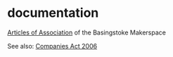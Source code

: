 # documentation

 [Articles of Association](articles.pdf) of the Basingstoke Makerspace
 
 See also: [Companies Act 2006](http://www.legislation.gov.uk/ukpga/2006/46/introduction)

